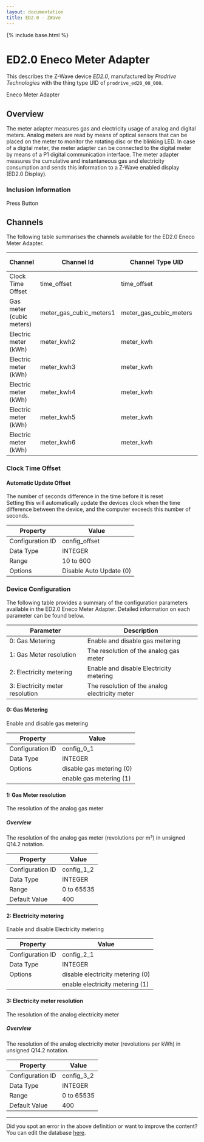 ```yaml
---
layout: documentation
title: ED2.0 - ZWave
---
```


{% include base.html %}

# ED2.0 Eneco Meter Adapter

This describes the Z-Wave device *ED2.0*, manufactured by *Prodrive Technologies* with the thing type UID of ```prodrive_ed20_00_000```. 

Eneco Meter Adapter  


## Overview 

The meter adapter measures gas and electricity usage of analog and digital meters. Analog meters are read by means of optical sensors that can be placed on the meter to monitor the rotating disc or the blinking LED. In case of a digital meter, the meter adapter can be connected to the digital meter by means of a P1 digital communication interface. The meter adapter measures the cumulative and instantaneous gas and electricity consumption and sends this information to a Z-Wave enabled display (ED2.0 Display).

  


### Inclusion Information 

Press Button


## Channels
The following table summarises the channels available for the ED2.0 Eneco Meter Adapter.

| Channel | Channel Id | Channel Type UID | Category | Item Type |
|---------|------------|------------------|----------|-----------|
| Clock Time Offset | time_offset | time_offset | Temperature | Number |
| Gas meter (cubic meters) | meter_gas_cubic_meters1 | meter_gas_cubic_meters | Energy | Number |
| Electric meter (kWh) | meter_kwh2 | meter_kwh | Energy | Number |
| Electric meter (kWh) | meter_kwh3 | meter_kwh | Energy | Number |
| Electric meter (kWh) | meter_kwh4 | meter_kwh | Energy | Number |
| Electric meter (kWh) | meter_kwh5 | meter_kwh | Energy | Number |
| Electric meter (kWh) | meter_kwh6 | meter_kwh | Energy | Number |


### Clock Time Offset

#### Automatic Update Offset

The number of seconds difference in the time before it is reset  
Setting this will automatically update the devices clock when the time difference between the device, and the computer exceeds this number of seconds.


| Property         | Value    |
|------------------|----------|
| Configuration ID | config_offset |
| Data Type        | INTEGER |
| Range | 10 to 600 || Default Value | 60 |
| Options | Disable Auto Update (0) |


### Device Configuration
The following table provides a summary of the configuration parameters available in the ED2.0 Eneco Meter Adapter.
Detailed information on each parameter can be found below.

| Parameter   | Description |
|-------------|-------------|
| 0: Gas Metering | Enable and disable gas metering |
| 1: Gas Meter resolution | The resolution of the analog gas meter |
| 2: Electricity metering | Enable and disable Electricity metering |
| 3: Electricity meter resolution | The resolution of the analog electricity meter |


#### 0: Gas Metering

Enable and disable gas metering


| Property         | Value    |
|------------------|----------|
| Configuration ID | config_0_1 |
| Data Type        | INTEGER || Default Value | 1 |
| Options | disable gas metering (0) |
|  | enable gas metering (1) |


#### 1: Gas Meter resolution

The resolution of the analog gas meter  


##### Overview 

The resolution of the analog gas meter (revolutions per m³) in unsigned Q14.2 notation.


| Property         | Value    |
|------------------|----------|
| Configuration ID | config_1_2 |
| Data Type        | INTEGER |
| Range | 0 to 65535 |
| Default Value | 400 |


#### 2: Electricity metering

Enable and disable Electricity metering


| Property         | Value    |
|------------------|----------|
| Configuration ID | config_2_1 |
| Data Type        | INTEGER || Default Value | 1 |
| Options | disable electricity metering (0) |
|  | enable electricity metering (1) |


#### 3: Electricity meter resolution

The resolution of the analog electricity meter  


##### Overview 

The resolution of the analog electricity meter (revolutions per kWh) in unsigned Q14.2 notation.


| Property         | Value    |
|------------------|----------|
| Configuration ID | config_3_2 |
| Data Type        | INTEGER |
| Range | 0 to 65535 |
| Default Value | 400 |


---

Did you spot an error in the above definition or want to improve the content?
You can edit the database [here](http://www.cd-jackson.com/index.php/zwave/zwave-device-database/zwave-device-list/devicesummary/345).
